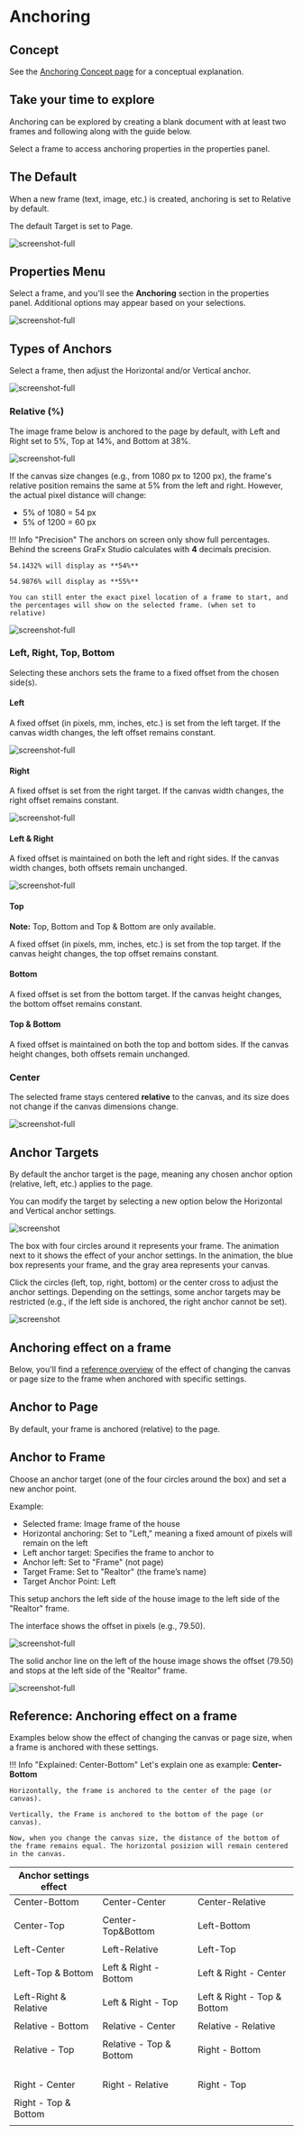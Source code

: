 # Anchoring

## Concept

See the [Anchoring Concept page](/GraFx-Studio/concepts/anchoring/) for a conceptual explanation.

## Take your time to explore

Anchoring can be explored by creating a blank document with at least two frames and following along with the guide below.

Select a frame to access anchoring properties in the properties panel.

## The Default

When a new frame (text, image, etc.) is created, anchoring is set to Relative by default.

The default Target is set to Page.

![screenshot-full](anchor_guide_02.png)

## Properties Menu

Select a frame, and you'll see the **Anchoring** section in the properties panel. Additional options may appear based on your selections.

![screenshot-full](anchor_guide_01.png)

## Types of Anchors

Select a frame, then adjust the Horizontal and/or Vertical anchor.

![screenshot-full](anchor_guide_05.gif)

### Relative (%)

The image frame below is anchored to the page by default, with Left and Right set to 5%, Top at 14%, and Bottom at 38%.

![screenshot-full](anchor_guide_03.png)

If the canvas size changes (e.g., from 1080 px to 1200 px), the frame's relative position remains the same at 5% from the left and right. However, the actual pixel distance will change:

- 5% of 1080 = 54 px
- 5% of 1200 = 60 px

!!! Info "Precision"
    The anchors on screen only show full percentages. Behind the screens GraFx Studio calculates with **4** decimals precision.
    
    54.1432% will display as **54%**

    54.9876% will display as **55%**    
    
    You can still enter the exact pixel location of a frame to start, and the percentages will show on the selected frame. (when set to relative)
    

![screenshot-full](anchor_guide_04.gif)

### Left, Right, Top, Bottom

Selecting these anchors sets the frame to a fixed offset from the chosen side(s).

#### Left

A fixed offset (in pixels, mm, inches, etc.) is set from the left target. If the canvas width changes, the left offset remains constant.

![screenshot-full](anchor_guide_06.gif)

#### Right

A fixed offset is set from the right target. If the canvas width changes, the right offset remains constant.

![screenshot-full](anchor_guide_07.gif)

#### Left & Right

A fixed offset is maintained on both the left and right sides. If the canvas width changes, both offsets remain unchanged.

![screenshot-full](anchor_guide_08.gif)

#### Top

**Note:** Top, Bottom and Top & Bottom are only available.

A fixed offset (in pixels, mm, inches, etc.) is set from the top target. If the canvas height changes, the top offset remains constant.

#### Bottom

A fixed offset is set from the bottom target. If the canvas height changes, the bottom offset remains constant.

#### Top & Bottom

A fixed offset is maintained on both the top and bottom sides. If the canvas height changes, both offsets remain unchanged.

### Center

The selected frame stays centered **relative** to the canvas, and its size does not change if the canvas dimensions change.

![screenshot-full](anchor_guide_09.gif)

## Anchor Targets

By default the anchor target is the page, meaning any chosen anchor option (relative, left, etc.) applies to the page.

You can modify the target by selecting a new option below the Horizontal and Vertical anchor settings.

![screenshot](anchor_guide_10.png)

The box with four circles around it represents your frame. The animation next to it shows the effect of your anchor settings. In the animation, the blue box represents your frame, and the gray area represents your canvas.

Click the circles (left, top, right, bottom) or the center cross to adjust the anchor settings. Depending on the settings, some anchor targets may be restricted (e.g., if the left side is anchored, the right anchor cannot be set).

![screenshot](anchor_guide_11.png)

## Anchoring effect on a frame

Below, you'll find a [reference overview](#reference-anchoring-effect-on-a-frame) of the effect of changing the canvas or page size to the frame when anchored with specific settings.

## Anchor to Page

By default, your frame is anchored (relative) to the page.

## Anchor to Frame

Choose an anchor target (one of the four circles around the box) and set a new anchor point.

Example:

- Selected frame: Image frame of the house
- Horizontal anchoring: Set to "Left," meaning a fixed amount of pixels will remain on the left
- Left anchor target: Specifies the frame to anchor to
- Anchor left: Set to "Frame" (not page)
- Target Frame: Set to "Realtor" (the frame’s name)
- Target Anchor Point: Left

This setup anchors the left side of the house image to the left side of the "Realtor" frame.

The interface shows the offset in pixels (e.g., 79.50).

![screenshot-full](anchor_guide_12.png)

The solid anchor line on the left of the house image shows the offset (79.50) and stops at the left side of the "Realtor" frame.

![screenshot-full](anchor_guide_13.png)

## Reference: Anchoring effect on a frame

Examples below show the effect of changing the canvas or page size, when a frame is anchored with these settings.

<script src="https://unpkg.com/@dotlottie/player-component@2.7.12/dist/dotlottie-player.mjs" type="module"></script>

!!! Info "Explained: Center-Bottom"
    Let's explain one as example: **Center-Bottom**
    
    Horizontally, the frame is anchored to the center of the page (or canvas).
    
    Vertically, the Frame is anchored to the bottom of the page (or canvas).
    
    Now, when you change the canvas size, the distance of the bottom of the frame remains equal. The horizontal posizion will remain centered in the canvas.



| Anchor settings effect      | | |
| -- | -- | -- |
| Center-Bottom              | Center-Center             | Center-Relative             |
|<dotlottie-player src="animations/Center-Bottom.json" background="transparent" speed="1" style="width: 200px; height: 200px" direction="1" playMode="normal" loop autoplay></dotlottie-player>|<dotlottie-player src="animations/Center-Center.json" background="transparent" speed="1" style="width: 200px; height: 200px" direction="1" playMode="normal" loop autoplay></dotlottie-player>|<dotlottie-player src="animations/Center-Relative.json" background="transparent" speed="1" style="width: 200px; height: 200px" direction="1" playMode="normal" loop autoplay></dotlottie-player>|
| Center-Top              | Center-Top&Bottom             | Left-Bottom             |
|<dotlottie-player src="animations/Center-Top.json" background="transparent" speed="1" style="width: 200px; height: 200px" direction="1" playMode="normal" loop autoplay></dotlottie-player>|<dotlottie-player src="animations/Center-Top&Bottom.json" background="transparent" speed="1" style="width: 200px; height: 200px" direction="1" playMode="normal" loop autoplay></dotlottie-player>|<dotlottie-player src="animations/Left-Bottom.json" background="transparent" speed="1" style="width: 200px; height: 200px" direction="1" playMode="normal" loop autoplay></dotlottie-player>|
| Left-Center       | Left-Relative     | Left-Top      |
|<dotlottie-player src="animations/Left-Center.json" background="transparent" speed="1" style="width: 200px; height: 200px" direction="1" playMode="normal" loop autoplay></dotlottie-player> | <dotlottie-player src="animations/Left-Relative.json" background="transparent" speed="1" style="width: 200px; height: 200px" direction="1" playMode="normal" loop autoplay></dotlottie-player> | <dotlottie-player src="animations/Left-Top.json" background="transparent" speed="1" style="width: 200px; height: 200px" direction="1" playMode="normal" loop autoplay></dotlottie-player>|
| Left-Top & Bottom       | Left & Right - Bottom | Left & Right - Center      |
| <dotlottie-player src="animations/Left-Top&Bottom.json" background="transparent" speed="1" style="width: 200px; height: 200px" direction="1" playMode="normal" loop autoplay></dotlottie-player> | <dotlottie-player src="animations/Left&Right-Bottom.json" background="transparent" speed="1" style="width: 200px; height: 200px" direction="1" playMode="normal" loop autoplay></dotlottie-player> | <dotlottie-player src="animations/Left&Right-Center.json" background="transparent" speed="1" style="width: 200px; height: 200px" direction="1" playMode="normal" loop autoplay></dotlottie-player> |
| Left-Right & Relative       | Left & Right - Top | Left & Right - Top & Bottom      |
| <dotlottie-player src="animations/Left&Right-Relative.json" background="transparent" speed="1" style="width: 200px; height: 200px" direction="1" playMode="normal" loop autoplay></dotlottie-player> | <dotlottie-player src="animations/Left&Right-Top.json" background="transparent" speed="1" style="width: 200px; height: 200px" direction="1" playMode="normal" loop autoplay></dotlottie-player> | <dotlottie-player src="animations/Left&Right-Top&Bottom.json" background="transparent" speed="1" style="width: 200px; height: 200px" direction="1" playMode="normal" loop autoplay></dotlottie-player> |
| Relative - Bottom       | Relative - Center | Relative - Relative      |
| <dotlottie-player src="animations/Relative-Bottom.json" background="transparent" speed="1" style="width: 200px; height: 200px" direction="1" playMode="normal" loop autoplay></dotlottie-player> | <dotlottie-player src="animations/Relative-Center.json" background="transparent" speed="1" style="width: 200px; height: 200px" direction="1" playMode="normal" loop autoplay></dotlottie-player> | <dotlottie-player src="animations/Relative-Relative.json" background="transparent" speed="1" style="width: 200px; height: 200px" direction="1" playMode="normal" loop autoplay></dotlottie-player> |
| Relative - Top | Relative - Top & Bottom| Right - Bottom |
| <dotlottie-player src="animations/Relative-Top.json" background="transparent" speed="1" style="width: 200px; height: 200px" direction="1" playMode="normal" loop autoplay></dotlottie-player> | <dotlottie-player src="animations/Relative-Top&Bottom.json" background="transparent" speed="1" style="width: 200px; height: 200px" direction="1" playMode="normal" loop autoplay></dotlottie-player> | <dotlottie-player src="animations/Right-Bottom.json" background="transparent" speed="1" style="width: 200px; height: 200px" direction="1" playMode="normal" loop autoplay></dotlottie-player> |
| Right - Center | Right - Relative | Right - Top |
| <dotlottie-player src="animations/Right-Center.json" background="transparent" speed="1" style="width: 200px; height: 200px" direction="1" playMode="normal" loop autoplay></dotlottie-player> | <dotlottie-player src="animations/Right-Relative.json" background="transparent" speed="1" style="width: 200px; height: 200px" direction="1" playMode="normal" loop autoplay></dotlottie-player> | <dotlottie-player src="animations/Right-Top.json" background="transparent" speed="1" style="width: 200px; height: 200px" direction="1" playMode="normal" loop autoplay></dotlottie-player> |
| Right - Top & Bottom |  |  |
<dotlottie-player src="animations/Right-Top&Bottom.json" background="transparent" speed="1" style="width: 200px; height: 200px" direction="1" playMode="normal" loop autoplay></dotlottie-player>| | |